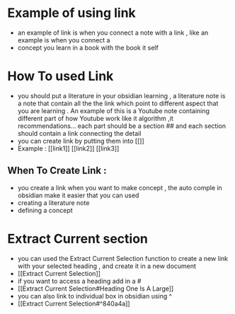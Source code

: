 

# Example of using link 
- an example of link is when you connect  a note with a  link , like an example is when you connect a 
- concept you learn in a book with the book it self 
# How To used Link 
- you should put a literature in your obsidian learning , a literature note is a note that contain all the the link which point to different aspect that you are learning  . An example of this is a Youtube note containing different part of how Youtube work like it algorithm ,it recommendations... each part should be a  section ## and each section should contain a link connecting the detail 
- you can create link by putting them into [[]] 
- Example : [[link1]] [[link2]] [[link3]]
## When To Create Link  :
- you create a  link when you want to make concept  , the auto comple in obsidian make it easier that you can used 
- creating a literature note 
-  defining  a concept 

# Extract Current section 
- you can used the Extract Current Selection function to create a new link with your selected heading , and create it in a new document 
- [[Extract Current Selection]]
- if you want to access a heading add in a # 
- [[Extract Current Selection#Heading One Is A Large]]
- you can also link to individual box in obsidian using ^ 
- [[Extract Current Selection#^840a4a]]
